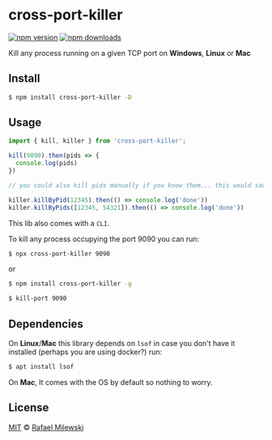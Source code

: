 # cross-port-killer

[![npm version](https://badge.fury.io/js/cross-port-killer.svg)](https://badge.fury.io/js/cross-port-killer)
[![npm downloads](https://img.shields.io/npm/dm/cross-port-killer.svg)](https://www.npmjs.com/package/cross-port-killer)

Kill any process running on a given TCP port on **Windows**, **Linux** or **Mac**

## Install

```bash
$ npm install cross-port-killer -D
```

## Usage

```js
import { kill, killer } from 'cross-port-killer';

kill(9090).then(pids => {
  console.log(pids)
})

// you could also kill pids manually if you know them... this would save you bringing up another lib, you are welcome.

killer.killByPid(12345).then(() => console.log('done'))
killer.killByPids([12345, 54321]).then(() => console.log('done'))
```
This lib also comes with a `CLI`.

To kill any process occupying the port 9090 you can run:

```bash
$ npx cross-port-killer 9090
```

or

```bash
$ npm install cross-port-killer -g
```
```bash
$ kill-port 9090
```

## Dependencies

On **Linux**/**Mac** this library depends on `lsof` in case you don't have it installed (perhaps you are using docker?) run:

```bash
$ apt install lsof
```

On **Mac**, It comes with the OS by default so nothing to worry.

## License 

[MIT](LICENSE) © [Rafael Milewski](https://rafael-milewski.com?github=readme)
